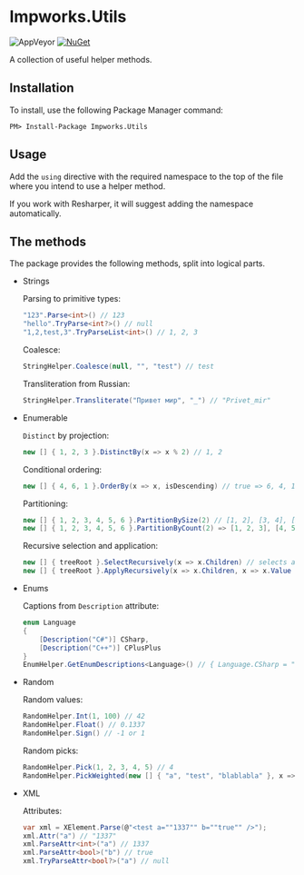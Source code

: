 # Impworks.Utils

![AppVeyor](https://img.shields.io/appveyor/ci/impworks/Utils.svg) [![NuGet](https://img.shields.io/nuget/v/Impworks.Utils.svg)](https://www.nuget.org/packages/Impworks.Utils/)

A collection of useful helper methods.

## Installation

To install, use the following Package Manager command:

```
PM> Install-Package Impworks.Utils
```

## Usage

Add the `using` directive with the required namespace to the top of the file where you intend to use a helper method.

If you work with Resharper, it will suggest adding the namespace automatically.

## The methods

The package provides the following methods, split into logical parts.

  * Strings
  
      Parsing to primitive types:
      ```csharp
      "123".Parse<int>() // 123
      "hello".TryParse<int?>() // null
      "1,2,test,3".TryParseList<int>() // 1, 2, 3
      ```
      Coalesce:
      ```csharp
      StringHelper.Coalesce(null, "", "test") // test
      ```
      Transliteration from Russian:
      ```csharp
      StringHelper.Transliterate("Привет мир", "_") // "Privet_mir"
      ```
     
  * Enumerable
  
      `Distinct` by projection:
      ```csharp
      new [] { 1, 2, 3 }.DistinctBy(x => x % 2) // 1, 2
      ```
      Conditional ordering:
      ```csharp
      new [] { 4, 6, 1 }.OrderBy(x => x, isDescending) // true => 6, 4, 1, false => 1, 4, 6
      ```
      Partitioning:
      ```csharp
      new [] { 1, 2, 3, 4, 5, 6 }.PartitionBySize(2) // [1, 2], [3, 4], [5, 6]
      new [] { 1, 2, 3, 4, 5, 6 }.PartitionByCount(2) => [1, 2, 3], [4, 5, 6]
      ```
      Recursive selection and application:
      ```csharp
      new [] { treeRoot }.SelectRecursively(x => x.Children) // selects all children in a flat list
      new [] { treeRoot }.ApplyRecursively(x => x.Children, x => x.Value = 1) // sets Value = 1 on all children
      ```

  * Enums
  
      Captions from `Description` attribute:
      ```csharp
      enum Language
      {
          [Description("C#")] CSharp,
          [Description("C++")] CPlusPlus
      }
      EnumHelper.GetEnumDescriptions<Language>() // { Language.CSharp = "C#", Language.CPlusPlus = "C++" }
      ```
      
  * Random
  
    Random values:    
    ```csharp
    RandomHelper.Int(1, 100) // 42
    RandomHelper.Float() // 0.1337
    RandomHelper.Sign() // -1 or 1
    ```
    Random picks:
    ```csharp
    RandomHelper.Pick(1, 2, 3, 4, 5) // 4
    RandomHelper.PickWeighted(new [] { "a", "test", "blablabla" }, x => x.Length ) // "blablabla"
    ```
    
  * XML
  
      Attributes:
      ```csharp
      var xml = XElement.Parse(@"<test a=""1337"" b=""true"" />");
      xml.Attr("a") // "1337"
      xml.ParseAttr<int>("a") // 1337
      xml.ParseAttr<bool>("b") // true
      xml.TryParseAttr<bool?>("a") // null
      ```
